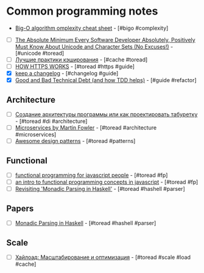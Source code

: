 # Common programming notes

- [Big-O algorithm omplexity cheat sheet](http://bigocheatsheet.com/) - [#bigo #complexity]
- [ ] [The Absolute Minimum Every Software Developer Absolutely, Positively Must Know About Unicode and Character Sets (No Excuses!)](https://www.joelonsoftware.com/2003/10/08/the-absolute-minimum-every-software-developer-absolutely-positively-must-know-about-unicode-and-character-sets-no-excuses/) - [#unicode #toread]
- [ ] [Лучшие практики кэширования](http://prgssr.ru/development/luchshie-praktiki-keshirovaniya.html) - [#сache #toread]
- [ ] [HOW HTTPS WORKS](https://howhttps.works/) - [#toread #https #guide]
- [x] [keep a changelog](https://keepachangelog.com/en/1.0.0/) - [#changelog #guide]
- [x] [Good and Bad Technical Debt (and how TDD helps)](https://blog.crisp.se/2013/10/11/henrikkniberg/good-and-bad-technical-debt) - [#guide #refactor]

## Architecture

- [ ] [Создание архитектуры программы или как проектировать табуретку](https://habrahabr.ru/post/276593/) - [#toread #di #architecture]
- [ ] [Microservices by Martin Fowler](https://habrahabr.ru/post/249183/) - [#toread #architecture #microservices]
- [ ] [Awesome design patterns](https://github.com/DovAmir/awesome-design-patterns) - [#toread #patterns]

## Functional

- [ ] [functional programming for javascript people](https://medium.com/@chetcorcos/functional-programming-for-javascript-people-1915d8775504) - [#toread #fp]
- [ ] [an intro to functional programming concepts in javascript](https://medium.com/@collardeau/intro-to-functional-programming-concepts-in-javascript-b0650773139c) - [#toread #fp]
- [ ] [Revisiting 'Monadic Parsing in Haskell'](https://vaibhavsagar.com/blog/2018/02/04/revisiting-monadic-parsing-haskell/) - [#toread #hashell #parser]

## Papers

- [ ] [Monadic Parsing in Haskell](http://www.cs.nott.ac.uk/~pszgmh/pearl.pdf) - [#toread #hashell #parser]

## Scale

- [ ] [Хайлоад: Масштабирование и оптимизация](https://ruhighload.com/) - [#toread #scale #load #cache]
